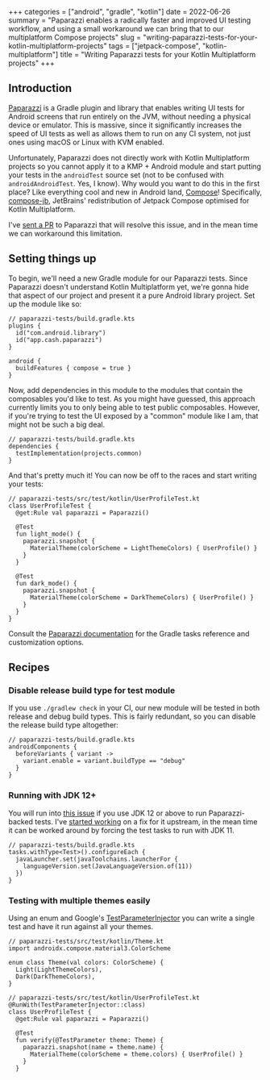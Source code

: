 +++
categories = ["android", "gradle", "kotlin"]
date = 2022-06-26
summary = "Paparazzi enables a radically faster and improved UI testing workflow, and using a small workaround we can bring that to our multiplatform Compose projects"
slug = "writing-paparazzi-tests-for-your-kotlin-multiplatform-projects"
tags = ["jetpack-compose", "kotlin-multiplatform"]
title = "Writing Paparazzi tests for your Kotlin Multiplatform projects"
+++

## Introduction

[Paparazzi] is a Gradle plugin and library that enables writing UI tests for Android screens that run entirely on the JVM, without needing a physical device or emulator. This is massive, since it significantly increases the speed of UI tests as well as allows them to run on any CI system, not just ones using macOS or Linux with KVM enabled.

Unfortunately, Paparazzi does not directly work with Kotlin Multiplatform projects so you cannot apply it to a KMP + Android module and start putting your tests in the `androidTest` source set (not to be confused with `androidAndroidTest`. Yes, I know). Why would you want to do this in the first place? Like everything cool and new in Android land, [Compose]! Specifically, [compose-jb], JetBrains' redistribution of Jetpack Compose optimised for Kotlin Multiplatform.

I've [sent a PR] to Paparazzi that will resolve this issue, and in the mean time we can workaround this limitation.

## Setting things up

To begin, we'll need a new Gradle module for our Paparazzi tests. Since Paparazzi doesn't understand Kotlin Multiplatform yet, we're gonna hide that aspect of our project and present it a pure Android library project. Set up the module like so:

```plain
// paparazzi-tests/build.gradle.kts
plugins {
  id("com.android.library")
  id("app.cash.paparazzi")
}

android {
  buildFeatures { compose = true }
}
```

Now, add dependencies in this module to the modules that contain the composables you'd like to test. As you might have guessed, this approach currently limits you to only being able to test public composables. However, if you're trying to test the UI exposed by a "common" module like I am, that might not be such a big deal.

```plain
// paparazzi-tests/build.gradle.kts
dependencies {
  testImplementation(projects.common)
}
```

And that's pretty much it! You can now be off to the races and start writing your tests:

```plain
// paparazzi-tests/src/test/kotlin/UserProfileTest.kt
class UserProfileTest {
  @get:Rule val paparazzi = Paparazzi()

  @Test
  fun light_mode() {
    paparazzi.snapshot {
      MaterialTheme(colorScheme = LightThemeColors) { UserProfile() }
    }
  }

  @Test
  fun dark_mode() {
    paparazzi.snapshot {
      MaterialTheme(colorScheme = DarkThemeColors) { UserProfile() }
    }
  }
}
```

Consult the [Paparazzi documentation] for the Gradle tasks reference and customization options.

## Recipes

### Disable release build type for test module

If you use `./gradlew check` in your CI, our new module will be tested in both release and debug build types. This is fairly redundant, so you can disable the release build type altogether:

```plain
// paparazzi-tests/build.gradle.kts
androidComponents {
  beforeVariants { variant ->
    variant.enable = variant.buildType == "debug"
  }
}
```

### Running with JDK 12+

You will run into [this issue] if you use JDK 12 or above to run Paparazzi-backed tests. I've [started working] on a fix for it upstream, in the mean time it can be worked around by forcing the test tasks to run with JDK 11.

```plain
// paparazzi-tests/build.gradle.kts
tasks.withType<Test>().configureEach {
  javaLauncher.set(javaToolchains.launcherFor {
    languageVersion.set(JavaLanguageVersion.of(11))
  })
}
```

### Testing with multiple themes easily

Using an enum and Google's [TestParameterInjector] you can write a single test and have it run against all your themes.

```plain
// paparazzi-tests/src/test/kotlin/Theme.kt
import androidx.compose.material3.ColorScheme

enum class Theme(val colors: ColorScheme) {
  Light(LightThemeColors),
  Dark(DarkThemeColors),
}
```

```plain
// paparazzi-tests/src/test/kotlin/UserProfileTest.kt
@RunWith(TestParameterInjector::class)
class UserProfileTest {
  @get:Rule val paparazzi = Paparazzi()

  @Test
  fun verify(@TestParameter theme: Theme) {
    paparazzi.snapshot(name = theme.name) {
      MaterialTheme(colorScheme = theme.colors) { UserProfile() }
    }
  }
```

[paparazzi]: https://github.com/cashapp/paparazzi
[compose]: https://d.android.com/jetpack/compose
[compose-jb]: https://github.com/jetbrains/compose-jb
[sent a pr]: https://github.com/cashapp/paparazzi/pull/450
[paparazzi documentation]: https://cashapp.github.io/paparazzi
[this issue]: https://github.com/cashapp/paparazzi/issues/409
[started working]: https://github.com/cashapp/paparazzi/pull/474
[testparameterinjector]: https://github.com/google/TestParameterInjector
